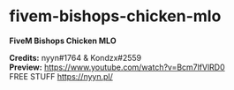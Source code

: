 # fivem-bishops-chicken-mlo
 <b>FiveM Bishops Chicken MLO</b>

<b>Credits:</b> nyyn#1764 & Kondzx#2559 <br>
<b>Preview:</b> https://www.youtube.com/watch?v=Bcm7lfVlRD0
<br>
FREE STUFF
https://nyyn.pl/
